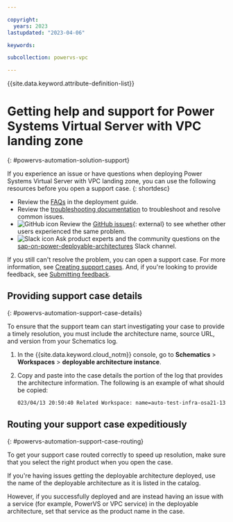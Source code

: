 ```yaml
---

copyright:
  years: 2023
lastupdated: "2023-04-06"

keywords:

subcollection: powervs-vpc

---
```


{{site.data.keyword.attribute-definition-list}}

# Getting help and support for Power Systems Virtual Server with VPC landing zone
{: #powervs-automation-solution-support}

If you experience an issue or have questions when deploying Power Systems Virtual Server with VPC landing zone, you can use the following resources before you open a support case.
{: shortdesc}

- Review the [FAQs](/docs/powervs-vpc?topic=powervs-vpc-powervs-automation-faqs) in the deployment guide.
- Review the [troubleshooting documentation](/docs/powervs-vpc?topic=powervs-vpc-troubleshoot-deploy) to troubleshoot and resolve common issues.
- ![GitHub icon](../icons/logo-github-16.svg "GitHub icon") Review the [GitHub issues](https://github.com/terraform-ibm-modules/terraform-ibm-powervs-infrastrucutre/issues){: external} to see whether other users experienced the same problem.
- ![Slack icon](../icons/logo-slack-16.svg "Slack icon") Ask product experts and the community questions on the [sap-on-power-deployable-architectures](https://ibm-cloudplatform.slack.com/archives/C04RJB1UX53) Slack channel.

If you still can't resolve the problem, you can open a support case. For more information, see [Creating support cases](/docs/get-support?topic=get-support-open-case). And, if you're looking to provide feedback, see [Submitting feedback](/docs/overview?topic=overview-feedback).

## Providing support case details
{: #powervs-automation-support-case-details}

To ensure that the support team can start investigating your case to provide a timely resolution, you must include the architecture name, source URL, and version from your Schematics log.

1. In the {{site.data.keyword.cloud_notm}} console, go to **Schematics** > **Workspaces** > **deployable architecture instance**.
1. Copy and paste into the case details the portion of the log that provides the architecture information. The following is an example of what should be copied:

   ```sh
   023/04/13 20:50:40 Related Workspace: name=auto-test-infra-osa21-13-04-2023, sourcerelease=(not specified), sourceurl=https://github.com/terraform-ibm-modules/terraform-ibm-powervs-infrastructure/archive/v6.2.0.tar.gz, folder=terraform-ibm-powervs-infrastructure-6.2.0/examples/ibm-catalog/deployable-architectures/full-stack
   ```

## Routing your support case expeditiously 
{: #powervs-automation-support-case-routing}

To get your support case routed correctly to speed up resolution, make sure that you select the right product when you open the case. 

If you're having issues getting the deployable architecture deployed, use the name of the deployable architecture as it is listed in the catalog. 

However, if you successfully deployed and are instead having an issue with a service (for example, PowerVS or VPC service) in the deployable architecture, set that service as the product name in the case. 
